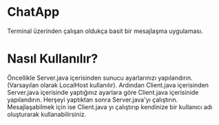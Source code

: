 # ChatApp
Terminal üzerinden çalışan oldukça basit bir mesajlaşma uygulaması.

# Nasıl Kullanılır?
Öncellikle Server.java içerisinden sunucu ayarlarınızı yapılandırın. (Varsayılan olarak LocalHost kullanılır). Ardından Client.java içerisinden Server.java içerisinde yaptığınız ayarlara göre Client.java içerisinide yapılandırın. Herşeyi yaptıktan sonra Server.java'yı çalıştırın. Mesajlaşabilmek için ise Client.java yı çalıştırıp kendinize bir kullanıcı adı oluşturarak kullanabilirsiniz.
